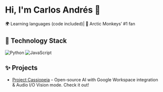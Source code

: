 
# Hi, I'm Carlos Andrés 👋

 
🌍 Learning languages (code included)| 🎸 Arctic Monkeys’ #1 fan

## 🚀 Technology Stack
![Python](https://img.shields.io/badge/python-%2314354C.svg?logo=python&logoColor=white)
![JavaScript](https://img.shields.io/badge/javascript-%23323330.svg?logo=javascript&logoColor=%23F7DF1E)




## ✨ Projects
- [Project Cassiopeia](https://github.com/charles-andreww/Project-Cassiopeia) – Open-source AI with Google Workspace integration & Audio I/O Vision mode. Check it out!

